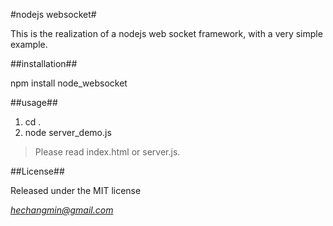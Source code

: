 #nodejs websocket#

This is the realization of a nodejs web socket framework, with a very simple example.

##installation##

npm install node_websocket

##usage##

1. cd . 
2. node server_demo.js

>Please read index.html or server.js.

##License##

Released under the MIT license

_*[hechangmin@gmail.com](mailto://hechangmin@gmail.com)*_
